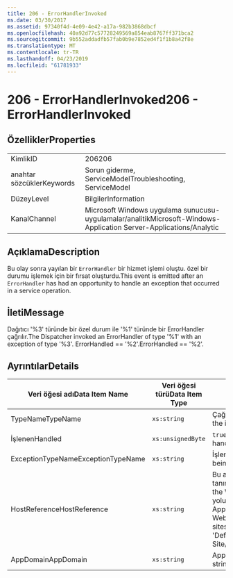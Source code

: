 ```yaml
---
title: 206 - ErrorHandlerInvoked
ms.date: 03/30/2017
ms.assetid: 97340f4d-4e09-4e42-a17a-982b3868dbcf
ms.openlocfilehash: 40a92d77c57728249569a854eab8767ff371bca2
ms.sourcegitcommit: 9b552addadfb57fab0b9e7852ed4f1f1b8a42f8e
ms.translationtype: MT
ms.contentlocale: tr-TR
ms.lasthandoff: 04/23/2019
ms.locfileid: "61781933"
---
```

# <a name="206---errorhandlerinvoked"></a><span data-ttu-id="d071e-102">206 - ErrorHandlerInvoked</span><span class="sxs-lookup"><span data-stu-id="d071e-102">206 - ErrorHandlerInvoked</span></span>
## <a name="properties"></a><span data-ttu-id="d071e-103">Özellikler</span><span class="sxs-lookup"><span data-stu-id="d071e-103">Properties</span></span>  
  
|||  
|-|-|  
|<span data-ttu-id="d071e-104">Kimlik</span><span class="sxs-lookup"><span data-stu-id="d071e-104">ID</span></span>|<span data-ttu-id="d071e-105">206</span><span class="sxs-lookup"><span data-stu-id="d071e-105">206</span></span>|  
|<span data-ttu-id="d071e-106">anahtar sözcükler</span><span class="sxs-lookup"><span data-stu-id="d071e-106">Keywords</span></span>|<span data-ttu-id="d071e-107">Sorun giderme, ServiceModel</span><span class="sxs-lookup"><span data-stu-id="d071e-107">Troubleshooting, ServiceModel</span></span>|  
|<span data-ttu-id="d071e-108">Düzey</span><span class="sxs-lookup"><span data-stu-id="d071e-108">Level</span></span>|<span data-ttu-id="d071e-109">Bilgiler</span><span class="sxs-lookup"><span data-stu-id="d071e-109">Information</span></span>|  
|<span data-ttu-id="d071e-110">Kanal</span><span class="sxs-lookup"><span data-stu-id="d071e-110">Channel</span></span>|<span data-ttu-id="d071e-111">Microsoft Windows uygulama sunucusu-uygulamalar/analitik</span><span class="sxs-lookup"><span data-stu-id="d071e-111">Microsoft-Windows-Application Server-Applications/Analytic</span></span>|  
  
## <a name="description"></a><span data-ttu-id="d071e-112">Açıklama</span><span class="sxs-lookup"><span data-stu-id="d071e-112">Description</span></span>  
 <span data-ttu-id="d071e-113">Bu olay sonra yayılan bir `ErrorHandler` bir hizmet işlemi oluştu. özel bir durumu işlemek için bir fırsat oluşturdu.</span><span class="sxs-lookup"><span data-stu-id="d071e-113">This event is emitted after an `ErrorHandler` has had an opportunity to handle an exception that occurred in a service operation.</span></span>  
  
## <a name="message"></a><span data-ttu-id="d071e-114">İleti</span><span class="sxs-lookup"><span data-stu-id="d071e-114">Message</span></span>  
 <span data-ttu-id="d071e-115">Dağıtıcı '%3' türünde bir özel durum ile '%1' türünde bir ErrorHandler çağrılır.</span><span class="sxs-lookup"><span data-stu-id="d071e-115">The Dispatcher invoked an ErrorHandler of type '%1' with an exception of type '%3'.</span></span> <span data-ttu-id="d071e-116">ErrorHandled == '%2'.</span><span class="sxs-lookup"><span data-stu-id="d071e-116">ErrorHandled == '%2'.</span></span>  
  
## <a name="details"></a><span data-ttu-id="d071e-117">Ayrıntılar</span><span class="sxs-lookup"><span data-stu-id="d071e-117">Details</span></span>  
  
|<span data-ttu-id="d071e-118">Veri öğesi adı</span><span class="sxs-lookup"><span data-stu-id="d071e-118">Data Item Name</span></span>|<span data-ttu-id="d071e-119">Veri öğesi türü</span><span class="sxs-lookup"><span data-stu-id="d071e-119">Data Item Type</span></span>|<span data-ttu-id="d071e-120">Açıklama</span><span class="sxs-lookup"><span data-stu-id="d071e-120">Description</span></span>|  
|--------------------|--------------------|-----------------|  
|<span data-ttu-id="d071e-121">TypeName</span><span class="sxs-lookup"><span data-stu-id="d071e-121">TypeName</span></span>|`xs:string`|<span data-ttu-id="d071e-122">Çağrılan türünün CLR FullName `ErrorHandler`.</span><span class="sxs-lookup"><span data-stu-id="d071e-122">The CLR FullName of the type of the invoked `ErrorHandler`.</span></span>|  
|<span data-ttu-id="d071e-123">İşlenen</span><span class="sxs-lookup"><span data-stu-id="d071e-123">Handled</span></span>|`xs:unsignedByte`|<span data-ttu-id="d071e-124">`true` hata işleyicisi hatası, aksi takdirde işleniyorsa `false`.</span><span class="sxs-lookup"><span data-stu-id="d071e-124">`true` if the error handler handled the error, otherwise `false`.</span></span>|  
|<span data-ttu-id="d071e-125">ExceptionTypeName</span><span class="sxs-lookup"><span data-stu-id="d071e-125">ExceptionTypeName</span></span>|`xs:string`|<span data-ttu-id="d071e-126">İşlenen özel durum CLR tam adı.</span><span class="sxs-lookup"><span data-stu-id="d071e-126">The CLR FullName of the exception that was being handled.</span></span>|  
|<span data-ttu-id="d071e-127">HostReference</span><span class="sxs-lookup"><span data-stu-id="d071e-127">HostReference</span></span>|`xs:string`|<span data-ttu-id="d071e-128">Bu alan, Web barındırılan hizmetleri, Web hiyerarşideki hizmet benzersiz olarak tanımlar.</span><span class="sxs-lookup"><span data-stu-id="d071e-128">For Web-hosted services, this field uniquely identifies the service in the Web hierarchy.</span></span> <span data-ttu-id="d071e-129">Biçimi olarak tanımlanan ' Web sitesi adı uygulamanın sanal yolu&#124;hizmet sanal yolu&#124;HizmetAdı '.</span><span class="sxs-lookup"><span data-stu-id="d071e-129">Its format is defined as 'Web Site Name Application Virtual Path&#124;Service Virtual Path&#124;ServiceName'.</span></span> <span data-ttu-id="d071e-130">Örnek: ' Varsayılan Web sitesi/CalculatorApplication&#124;/CalculatorService.svc&#124;CalculatorService'.</span><span class="sxs-lookup"><span data-stu-id="d071e-130">Example: 'Default Web Site/CalculatorApplication&#124;/CalculatorService.svc&#124;CalculatorService'.</span></span>|  
|<span data-ttu-id="d071e-131">AppDomain</span><span class="sxs-lookup"><span data-stu-id="d071e-131">AppDomain</span></span>|`xs:string`|<span data-ttu-id="d071e-132">AppDomain.CurrentDomain.FriendlyName tarafından döndürülen dize.</span><span class="sxs-lookup"><span data-stu-id="d071e-132">The string returned by AppDomain.CurrentDomain.FriendlyName.</span></span>|

